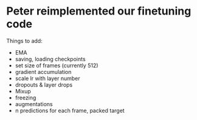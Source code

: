 # Peter reimplemented our finetuning code
Things to add:
- EMA
- saving, loading checkpoints
- set size of frames (currently 512)
- gradient accumulation
- scale lr with layer number
- dropouts & layer drops
- Mixup
- freezing 
- augmentations
- n predictions for each frame, packed target